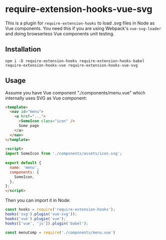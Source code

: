# require-extension-hooks-vue-svg

This is a plugin for `require-extension-hooks` to load .svg files in Node as Vue components. You need this if you are using Webpack's `vue-svg-loader` and doing browserless Vue components unit testing.

## Installation  
`npm i -D require-extension-hooks require-extension-hooks-babel require-extension-hooks-vue require-extension-hooks-vue-svg`

## Usage  

Assume you have Vue component "./components/menu.vue" which internally uses SVG as Vue component:

```html
<template>
  <nav id="menu">
    <a href="...">
      <SomeIcon class="icon" />
      Some page
    </a>
  </nav>
</template>
 
<script>
import SomeIcon from './components/assets/icon.svg';
 
export default {
  name: 'menu',
  components: {
    SomeIcon,
  },
};
</script> 
```

Then you can import it in Node:

```javascript
const hooks = require('require-extension-hooks');
hooks('svg').plugin('vue-svg'));
hooks('vue').plugin('vue');
hooks(['vue', 'js']).plugin('babel');

const menuComp = require('./components/menu.vue')
```
